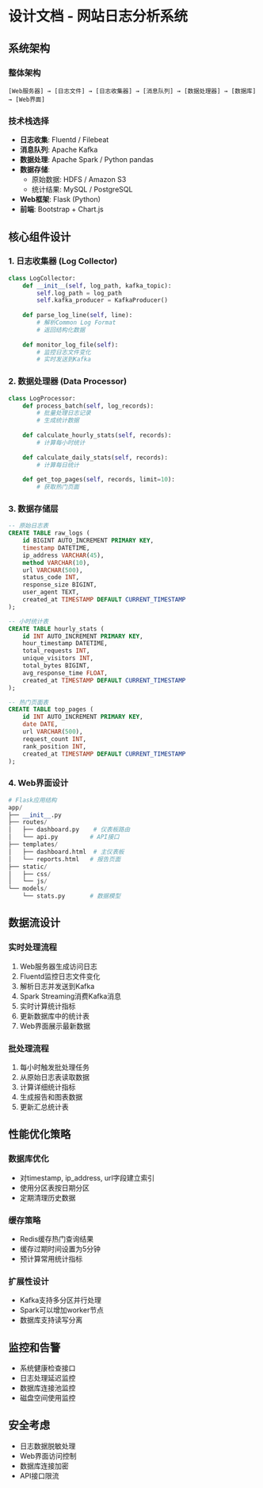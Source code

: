# 设计文档 - 网站日志分析系统

## 系统架构

### 整体架构
```
[Web服务器] → [日志文件] → [日志收集器] → [消息队列] → [数据处理器] → [数据库] → [Web界面]
```

### 技术栈选择
- **日志收集**: Fluentd / Filebeat
- **消息队列**: Apache Kafka
- **数据处理**: Apache Spark / Python pandas
- **数据存储**: 
  - 原始数据: HDFS / Amazon S3
  - 统计结果: MySQL / PostgreSQL
- **Web框架**: Flask (Python)
- **前端**: Bootstrap + Chart.js

## 核心组件设计

### 1. 日志收集器 (Log Collector)
```python
class LogCollector:
    def __init__(self, log_path, kafka_topic):
        self.log_path = log_path
        self.kafka_producer = KafkaProducer()
        
    def parse_log_line(self, line):
        # 解析Common Log Format
        # 返回结构化数据
        
    def monitor_log_file(self):
        # 监控日志文件变化
        # 实时发送到Kafka
```

### 2. 数据处理器 (Data Processor)
```python
class LogProcessor:
    def process_batch(self, log_records):
        # 批量处理日志记录
        # 生成统计数据
        
    def calculate_hourly_stats(self, records):
        # 计算每小时统计
        
    def calculate_daily_stats(self, records):
        # 计算每日统计
        
    def get_top_pages(self, records, limit=10):
        # 获取热门页面
```

### 3. 数据存储层
```sql
-- 原始日志表
CREATE TABLE raw_logs (
    id BIGINT AUTO_INCREMENT PRIMARY KEY,
    timestamp DATETIME,
    ip_address VARCHAR(45),
    method VARCHAR(10),
    url VARCHAR(500),
    status_code INT,
    response_size BIGINT,
    user_agent TEXT,
    created_at TIMESTAMP DEFAULT CURRENT_TIMESTAMP
);

-- 小时统计表
CREATE TABLE hourly_stats (
    id INT AUTO_INCREMENT PRIMARY KEY,
    hour_timestamp DATETIME,
    total_requests INT,
    unique_visitors INT,
    total_bytes BIGINT,
    avg_response_time FLOAT,
    created_at TIMESTAMP DEFAULT CURRENT_TIMESTAMP
);

-- 热门页面表
CREATE TABLE top_pages (
    id INT AUTO_INCREMENT PRIMARY KEY,
    date DATE,
    url VARCHAR(500),
    request_count INT,
    rank_position INT,
    created_at TIMESTAMP DEFAULT CURRENT_TIMESTAMP
);
```

### 4. Web界面设计
```python
# Flask应用结构
app/
├── __init__.py
├── routes/
│   ├── dashboard.py    # 仪表板路由
│   └── api.py         # API接口
├── templates/
│   ├── dashboard.html  # 主仪表板
│   └── reports.html   # 报告页面
├── static/
│   ├── css/
│   └── js/
└── models/
    └── stats.py       # 数据模型
```

## 数据流设计

### 实时处理流程
1. Web服务器生成访问日志
2. Fluentd监控日志文件变化
3. 解析日志并发送到Kafka
4. Spark Streaming消费Kafka消息
5. 实时计算统计指标
6. 更新数据库中的统计表
7. Web界面展示最新数据

### 批处理流程
1. 每小时触发批处理任务
2. 从原始日志表读取数据
3. 计算详细统计指标
4. 生成报告和图表数据
5. 更新汇总统计表

## 性能优化策略

### 数据库优化
- 对timestamp, ip_address, url字段建立索引
- 使用分区表按日期分区
- 定期清理历史数据

### 缓存策略
- Redis缓存热门查询结果
- 缓存过期时间设置为5分钟
- 预计算常用统计指标

### 扩展性设计
- Kafka支持多分区并行处理
- Spark可以增加worker节点
- 数据库支持读写分离

## 监控和告警
- 系统健康检查接口
- 日志处理延迟监控
- 数据库连接池监控
- 磁盘空间使用监控

## 安全考虑
- 日志数据脱敏处理
- Web界面访问控制
- 数据库连接加密
- API接口限流
